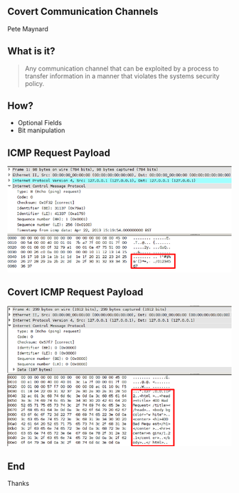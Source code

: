 ## Covert Communication Channels
Pete Maynard



## What is it?
> Any communication channel that can be exploited by a process to transfer information in a manner that violates the systems security policy.



## How?
- Optional Fields
- Bit manipulation



## ICMP Request Payload
![ICMP Packet](images/icmp-packet.png "ICMP Packet")



## Covert ICMP Request Payload
![ICMP Covert Packet](images/icmp-covert-packet.png "ICMP Covert Packet")



## End
Thanks
